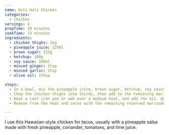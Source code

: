 ```yaml
---
name: Huli Huli Chicken
categories:
  - chicken
servings: 4
prepTime: 30 minutes
cookTime: 15 minutes
ingredients:
  - chicken thighs: 1kg
  - pineapple juice: 125ml
  - brown sugar: 125g
  - ketchup: 100g
  - soy sauce: 100ml
  - minced ginger: 2tsp
  - minced garlic: 2tsp
  - olive oil: 1tbsp

steps:
  - In a bowl, mix the pineapple juice, brown sugar, ketchup, soy sauce, ginger, and garlic. Reserve half of the marinade in a separate bowl and set aside.
  - Chop the chicken thighs into thirds, then add to the remaining marinade. Cover and refrigerate for 30 minutes.
  - Heat a cast iron pan or wok over a medium heat, and add the oil. Add the chicken to the pan and cook for 7–8 minutes until cooked through, adding about half of the reserved marinade while cooking. The chicken should be sticky and golden brown, and the sauce should be starting to thicken.
  - Remove from the heat and serve with the remaining reserved marinade.

---
```


I use this Hawaiian-style chicken for tacos, usually with a pineapple salsa made with fresh pineapple, coriander, tomatoes, and lime juice.
